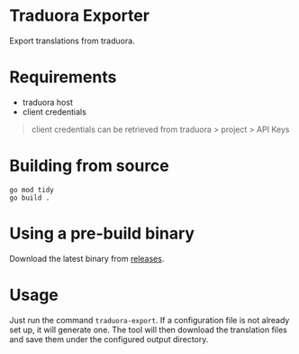 # Traduora Exporter

Export translations from traduora.

# Requirements

- traduora host
- client credentials

> client credentials can be retrieved from traduora > project > API Keys

# Building from source

```
go mod tidy
go build .
```

# Using a pre-build binary

Download the latest binary from [releases](https://github.com/chanyeinthaw/traduora-export/releases).

# Usage

Just run the command `traduora-export`. If a configuration file is not already set up, it will generate one. The tool will then download the translation files and save them under the configured output directory.
